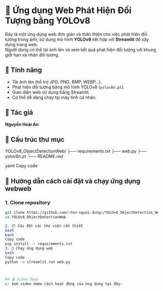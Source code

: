 # 🧠 Ứng dụng Web Phát Hiện Đối Tượng bằng YOLOv8

Đây là một ứng dụng web đơn giản và thân thiện cho việc phát hiện đối tượng trong ảnh, sử dụng mô hình **YOLOv8** kết hợp với **Streamlit** để xây dựng trang web.  
Người dùng có thể tải ảnh lên và xem kết quả phát hiện đối tượng với khung giới hạn và nhãn đối tượng.



## 🌟 Tính năng

- Tải ảnh lên (hỗ trợ JPG, PNG, BMP, WEBP…).
- Phát hiện đối tượng bằng mô hình YOLOv8 (`yolov8n.pt`).
- Giao diện web sử dụng bằng Streamlit.
- Có thể dễ dàng chạy tại máy tính cá nhân.



## 👤 Tác giả

**Nguyễn Hoài An**



## 📁 Cấu trúc thư mục

YOLOv8_ObjectDetectionWeb/
├── requirements.txt 
├── web.py 
├── yolov8n.pt 
└── README.md

yaml
Copy code



## 🚀 Hướng dẫn cách cài đặt và chạy ứng dụng webweb

### 1. Clone repository

```bash
git clone https://github.com/<ten-nguoi-dung>/YOLOv8_ObjectDetection_Web.git
cd YOLOv8_ObjectDetectionWeb

2. 📦 Cài đặt các thư viện cần thiết
bash
bash
Copy code
pip install -r requirements.txt
3. 🚀 Chạy ứng dụng web
bash
Copy code
python -m streamlit run web.py



## 🎬 Video Demo
👉 Xem video demo cách hoạt động của ứng dụng tại đây:

